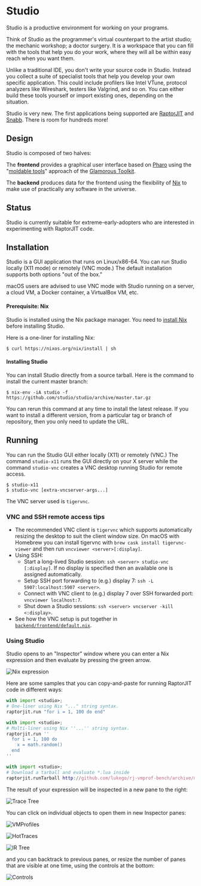 # Studio

Studio is a productive environment for working on your programs.

Think of Studio as the programmer's virtual counterpart to the artist
studio; the mechanic workshop; a doctor surgery. It is a workspace
that you can fill with the tools that help you do your work, where
they will all be within easy reach when you want them.

Unlike a traditional IDE, you don't write your source code in Studio.
Instead you collect a suite of specialist tools that help you develop
your own specific application. This could include profilers like Intel
VTune, protocol analyzers like Wireshark, testers like Valgrind, and
so on. You can either build these tools yourself or import existing
ones, depending on the situation.

Studio is very new. The first applications being supported are
[RaptorJIT](https://github.com/raptorjit/raptorjit) and
[Snabb](https://github.com/snabbco/snabb). There is room for hundreds
more!

## Design

Studio is composed of two halves:

The **frontend** provides a graphical user interface based on
[Pharo](http://pharo.org/) using the "[moldable tools](http://scg.unibe.ch/news/2016-10-02_23-15-02Chis16d)" approach of the
[Glamorous Toolkit](http://gtoolkit.org/).

The **backend** produces data for the frontend using the flexibility of [Nix](http://nixos.org/nix/) to make use of practically any software in the universe.

## Status

Studio is currently suitable for extreme-early-adopters who are
interested in experimenting with RaptorJIT code.

## Installation

Studio is a GUI application that runs on Linux/x86-64. You can run
Studio locally (X11 mode) or remotely (VNC mode.) The default
installation supports both options "out of the box."

macOS users are advised to use VNC mode with Studio running on a
server, a cloud VM, a Docker container, a VirtualBox VM, etc.

#### Prerequisite: Nix

Studio is installed using the Nix package manager. You need
to [install Nix](https://nixos.org/nix/) before installing Studio.

Here is a one-liner for installing Nix:

```
$ curl https://nixos.org/nix/install | sh
```

#### Installing Studio

You can install Studio directly from a source tarball. Here is the
command to install the current master branch:

```
$ nix-env -iA studio -f https://github.com/studio/studio/archive/master.tar.gz
```

You can rerun this command at any time to install the latest release.
If you want to install a different version, from a particular tag or
branch of repository, then you only need to update the URL.

## Running

You can run the Studio GUI either locally (X11) or remotely (VNC.) The
command `studio-x11` runs the GUI directly on your X server while the
command `studio-vnc` creates a VNC desktop running Studio for remote
access.

```
$ studio-x11
$ studio-vnc [extra-vncserver-args...]
```

The VNC server used is `tigervnc`.

### VNC and SSH remote access tips

- The recommended VNC client is `tigervnc` which supports automatically resizing the desktop to suit the client window size. On macOS with Homebrew you can install tigervnc with `brew cask install tigervnc-viewer` and then run `vncviewer <server>[:display]`.
- Using SSH:
    - Start a long-lived Studio session: `ssh <server> studio-vnc [:display]`. If no display is specified then an available one is assigned automatically.
    - Setup SSH port forwarding to (e.g.) display 7: `ssh -L 5907:localhost:5907 <server>`.
    - Connect with VNC client to (e.g.) display 7 over SSH forwarded port: `vncviewer localhost:7`.
    - Shut down a Studio sessions: `ssh <server> vncserver -kill <:display>`.
- See how the VNC setup is put together in [`backend/frontend/default.nix`](backend/frontend/default.nix).

### Using Studio

Studio opens to an "Inspector" window where you can enter a Nix expression and then evaluate by pressing the green arrow.

![Nix expression](doc/images/Nix.png)

Here are some samples that you can copy-and-paste for running RaptorJIT code in different ways:

```nix
with import <studio>;
# One-liner using Nix "..." string syntax.
raptorjit.run "for i = 1, 100 do end"
```

```nix
with import <studio>;
# Multi-liner using Nix ''...'' string syntax.
raptorjit.run ''
  for i = 1, 100 do
    x = math.random()
  end
''
```

```nix
with import <studio>;
# Download a tarball and evaluate *.lua inside
raptorjit.runTarball http://github.com/lukego/rj-vmprof-bench/archive/master.tar.gz
```

The result of your expression will be inspected in a new pane to the right:

![Trace Tree](doc/images/TraceTree.png)

You can click on individual objects to open them in new Inspector panes:

![VMProfiles](doc/images/VMProfiles.png)

![HotTraces](doc/images/HotTraces.png)

![IR Tree](doc/images/IRTree.png)

and you can backtrack to previous panes, or resize the number of panes that are visible at one time, using the controls at the bottom:

![Controls](doc/images/Controls.png)

